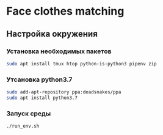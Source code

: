# Face clothes matching

## Настройка окружения

### Установка необходимых пакетов

```bash
sudo apt install tmux htop python-is-python3 pipenv zip
```

### Утсановка python3.7

```bash
sudo add-apt-repository ppa:deadsnakes/ppa
sudo apt install python3.7
```

### Запуск среды

```bash
./run_env.sh
```